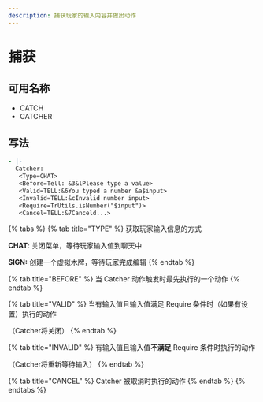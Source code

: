 ```yaml
---
description: 捕获玩家的输入内容并做出动作
---
```


# 捕获

## 可用名称

* CATCH
* CATCHER

## 写法

```yaml
- |-
  Catcher:
   <Type=CHAT>
   <Before=Tell: &3&lPlease type a value>
   <Valid=TELL:&6You typed a number &a$input>
   <Invalid=TELL:&cInvalid number input>
   <Require=TrUtils.isNumber("$input")>
   <Cancel=TELL:&7Canceld...>
```

{% tabs %}
{% tab title="TYPE" %}
获取玩家输入信息的方式

**CHAT**: 关闭菜单，等待玩家输入值到聊天中

**SIGN:** 创建一个虚拟木牌，等待玩家完成编辑
{% endtab %}

{% tab title="BEFORE" %}
当 Catcher 动作触发时最先执行的一个动作
{% endtab %}

{% tab title="VALID" %}
当有输入值且输入值满足 Require 条件时（如果有设置）执行的动作

（Catcher将关闭）
{% endtab %}

{% tab title="INVALID" %}
有输入值且输入值**不满足** Require 条件时执行的动作

（Catcher将重新等待输入）
{% endtab %}

{% tab title="CANCEL" %}
Catcher 被取消时执行的动作
{% endtab %}
{% endtabs %}




